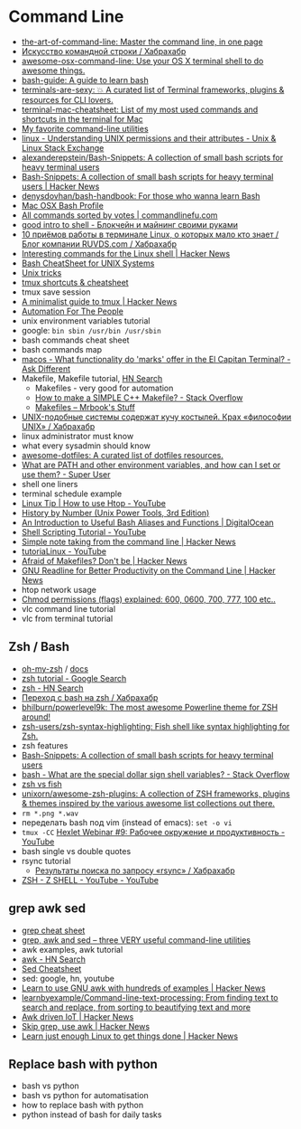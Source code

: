 # Command Line
- [the-art-of-command-line: Master the command line, in one page](https://github.com/jlevy/the-art-of-command-line)
- [Искусство командной строки / Хабрахабр](https://habrahabr.ru/post/262127/)
- [awesome-osx-command-line: Use your OS X terminal shell to do awesome things.](https://github.com/herrbischoff/awesome-osx-command-line)
- [bash-guide: A guide to learn bash](https://github.com/Idnan/bash-guide)
- [terminals-are-sexy: 💥 A curated list of Terminal frameworks, plugins & resources for CLI lovers.](https://github.com/k4m4/terminals-are-sexy)
- [terminal-mac-cheatsheet: List of my most used commands and shortcuts in the terminal for Mac](https://github.com/0nn0/terminal-mac-cheatsheet)
- [My favorite command-line utilities](https://hackernoon.com/macbook-my-command-line-utilities-f8a121c3b019)
- [linux - Understanding UNIX permissions and their attributes - Unix & Linux Stack Exchange](https://unix.stackexchange.com/questions/183994/understanding-unix-permissions-and-their-attributes)
- [alexanderepstein/Bash-Snippets: A collection of small bash scripts for heavy terminal users](https://github.com/alexanderepstein/Bash-Snippets)
- [Bash-Snippets: A collection of small bash scripts for heavy terminal users | Hacker News](https://news.ycombinator.com/item?id=14769384)
- [denysdovhan/bash-handbook: For those who wanna learn Bash](https://github.com/denysdovhan/bash-handbook)
- [Mac OSX Bash Profile](https://gist.github.com/natelandau/10654137)
- [All commands sorted by votes | commandlinefu.com](http://www.commandlinefu.com/commands/browse/sort-by-votes)
- [good intro to shell - Блокчейн и майнинг своими руками](https://tjournal.ru/45977-blokchein-i-maining-svoimi-rukami)
- [10 приёмов работы в терминале Linux, о которых мало кто знает / Блог компании RUVDS.com / Хабрахабр](https://habrahabr.ru/company/ruvds/blog/336060/)
- [Interesting commands for the Linux shell | Hacker News](https://news.ycombinator.com/item?id=15246302)
- [Bash CheatSheet for UNIX Systems](https://gist.github.com/LeCoupa/122b12050f5fb267e75f)
- [Unix tricks](https://gist.github.com/stoutbeard/c27f4c3a0f4452037b8a)
- [tmux shortcuts & cheatsheet](https://gist.github.com/MohamedAlaa/2961058)
- tmux save session
- [A minimalist guide to tmux | Hacker News](https://news.ycombinator.com/item?id=15776995)
- [Automation For The People](https://gist.github.com/classam/9e07a36aa63624ca2dda75a1367a53c6)
- unix environment variables tutorial
- google: `bin sbin /usr/bin /usr/sbin`
- bash commands cheat sheet
- bash commands map
- [macos - What functionality do 'marks' offer in the El Capitan Terminal? - Ask Different](https://apple.stackexchange.com/questions/209635/what-functionality-do-marks-offer-in-the-el-capitan-terminal#209907)
- Makefile, Makefile tutorial, [HN Search](https://hn.algolia.com/?query=makefile&sort=byPopularity&prefix&page=0&dateRange=all&type=story)
    - Makefiles - very good for automation
    - [How to make a SIMPLE C++ Makefile? - Stack Overflow](https://stackoverflow.com/questions/2481269/how-to-make-a-simple-c-makefile#2481326)
    - [Makefiles – Mrbook's Stuff](http://mrbook.org/blog/tutorials/make/)
- [UNIX-подобные системы содержат кучу костылей. Крах «философии UNIX» / Хабрахабр](https://habrahabr.ru/post/321652/)
- linux administrator must know
- what every sysadmin should know
- [awesome-dotfiles: A curated list of dotfiles resources.](https://github.com/webpro/awesome-dotfiles)
- [What are PATH and other environment variables, and how can I set or use them? - Super User](https://superuser.com/questions/284342/what-are-path-and-other-environment-variables-and-how-can-i-set-or-use-them)
- shell one liners
- terminal schedule example
- [Linux Tip | How to use Htop - YouTube](https://www.youtube.com/watch?v=Qw2ZUf0hTF8)
- [History by Number (Unix Power Tools, 3rd Edition)](https://docstore.mik.ua/orelly/unix3/upt/ch30_07.htm)
- [An Introduction to Useful Bash Aliases and Functions | DigitalOcean](https://www.digitalocean.com/community/tutorials/an-introduction-to-useful-bash-aliases-and-functions)
- [Shell Scripting Tutorial - YouTube](https://www.youtube.com/watch?v=hwrnmQumtPw)
- [Simple note taking from the command line | Hacker News](https://news.ycombinator.com/item?id=15377015)
- [tutoriaLinux - YouTube](https://www.youtube.com/channel/UCvA_wgsX6eFAOXI8Rbg_WiQ/videos?disable_polymer=1)
- [Afraid of Makefiles? Don't be | Hacker News](https://news.ycombinator.com/item?id=15041986)
- [GNU Readline for Better Productivity on the Command Line | Hacker News](https://news.ycombinator.com/item?id=15670165)
- htop network usage
- [Chmod permissions (flags) explained: 600, 0600, 700, 777, 100 etc..](http://www.thinkplexx.com/learn/article/unix/command/chmod-permissions-flags-explained-600-0600-700-777-100-etc)
- vlc command line tutorial
- vlc from terminal tutorial

## Zsh / Bash
- [oh-my-zsh](https://github.com/robbyrussell/oh-my-zsh) / [docs](https://github.com/robbyrussell/oh-my-zsh/wiki)
- [zsh tutorial - Google Search](https://www.google.ru/search?q=zsh+tutorial)
- [zsh - HN Search](https://hn.algolia.com/?query=zsh&sort=byPopularity&prefix&page=0&dateRange=all&type=story)
- [Переход с bash на zsh / Хабрахабр](https://habrahabr.ru/post/326580/)
- [bhilburn/powerlevel9k: The most awesome Powerline theme for ZSH around!](https://github.com/bhilburn/powerlevel9k)
- [zsh-users/zsh-syntax-highlighting: Fish shell like syntax highlighting for Zsh.](https://github.com/zsh-users/zsh-syntax-highlighting)
- zsh features
- [Bash-Snippets: A collection of small bash scripts for heavy terminal users](https://github.com/alexanderepstein/Bash-Snippets)
- [bash - What are the special dollar sign shell variables? - Stack Overflow](https://stackoverflow.com/questions/5163144/what-are-the-special-dollar-sign-shell-variables)
- [zsh vs fish](https://habrahabr.ru/post/267797/#comment_8592673)
- [unixorn/awesome-zsh-plugins: A collection of ZSH frameworks, plugins & themes inspired by the various awesome list collections out there.](https://github.com/unixorn/awesome-zsh-plugins)
- `rm *.png *.wav`
- переделать bash под vim (instead of emacs): `set -o vi`
- `tmux -CC` [Hexlet Webinar #9: Рабочее окружение и продуктивность - YouTube](https://www.youtube.com/watch?v=XNQkei5qffA&feature=youtu.be&t=42m1s)
- bash single vs double quotes
- rsync tutorial
    - [Результаты поиска по запросу «rsync» / Хабрахабр](https://habrahabr.ru/search/?target_type=posts&q=rsync&order_by=rating)
- [ZSH - Z SHELL - YouTube - YouTube](https://www.youtube.com/playlist?list=PL66D9420766CE3902)

## grep awk sed
- [grep cheat sheet](https://gist.github.com/superDross/7b32fbb6b1cb6dffd703f6b9823b721a)
- [grep, awk and sed – three VERY useful command-line utilities](http://www-users.york.ac.uk/~mijp1/teaching/4th_year_HPC/guides/grep_awk_sed.pdf)
- awk examples, awk tutorial
- [awk - HN Search](https://hn.algolia.com/?query=awk&sort=byPopularity&prefix&page=0&dateRange=all&type=story)
- [Sed Cheatsheet](https://gist.github.com/sergeyklay/4641c7665b262680f8b9cf38de923af1)
- sed: google, hn, youtube
- [Learn to use GNU awk with hundreds of examples | Hacker News](https://news.ycombinator.com/item?id=15549318)
- [learnbyexample/Command-line-text-processing: From finding text to search and replace, from sorting to beautifying text and more](https://github.com/learnbyexample/Command-line-text-processing)
- [Awk driven IoT | Hacker News](https://news.ycombinator.com/item?id=14735752)
- [Skip grep, use awk | Hacker News](https://news.ycombinator.com/item?id=14692233)
- [Learn just enough Linux to get things done | Hacker News](https://news.ycombinator.com/item?id=15712701)

## Replace bash with python
- bash vs python 
- bash vs python for automatisation 
- how to replace bash with python
- python instead of bash for daily tasks
